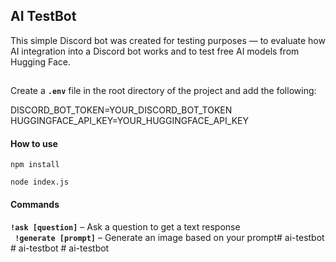 ## AI TestBot

This simple Discord bot was created for testing purposes — to evaluate how AI integration into a Discord bot works and to test free AI models from Hugging Face.

##

Create a **`.env`** file in the root directory of the project and add the following:

DISCORD_BOT_TOKEN=YOUR_DISCORD_BOT_TOKEN
HUGGINGFACE_API_KEY=YOUR_HUGGINGFACE_API_KEY

#### How to use
```
npm install
```

```
node index.js
```

#### Commands
 **`!ask [question]`** – Ask a question to get a text response   
**` !generate [prompt]`** – Generate an image based on your prompt#   a i - t e s t b o t  
 #   a i - t e s t b o t  
 #   a i - t e s t b o t  
 